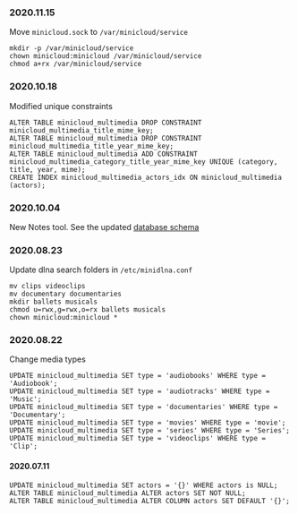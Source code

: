 ### 2020.11.15
Move `minicloud.sock` to `/var/minicloud/service`

    mkdir -p /var/minicloud/service
    chown minicloud:minicloud /var/minicloud/service
    chmod a+rx /var/minicloud/service

### 2020.10.18
Modified unique constraints

    ALTER TABLE minicloud_multimedia DROP CONSTRAINT minicloud_multimedia_title_mime_key;
    ALTER TABLE minicloud_multimedia DROP CONSTRAINT minicloud_multimedia_title_year_mime_key;
    ALTER TABLE minicloud_multimedia ADD CONSTRAINT minicloud_multimedia_category_title_year_mime_key UNIQUE (category, title, year, mime);
    CREATE INDEX minicloud_multimedia_actors_idx ON minicloud_multimedia (actors);

### 2020.10.04
New Notes tool. See the updated [database schema](schema.sql)

### 2020.08.23
Update dlna search folders in `/etc/minidlna.conf`

    mv clips videoclips
    mv documentary documentaries
    mkdir ballets musicals
    chmod u=rwx,g=rwx,o=rx ballets musicals
    chown minicloud:minicloud *

### 2020.08.22
Change media types

    UPDATE minicloud_multimedia SET type = 'audiobooks' WHERE type = 'Audiobook';
    UPDATE minicloud_multimedia SET type = 'audiotracks' WHERE type = 'Music';
    UPDATE minicloud_multimedia SET type = 'documentaries' WHERE type = 'Documentary';
    UPDATE minicloud_multimedia SET type = 'movies' WHERE type = 'movie';
    UPDATE minicloud_multimedia SET type = 'series' WHERE type = 'Series';
    UPDATE minicloud_multimedia SET type = 'videoclips' WHERE type = 'Clip';

#### 2020.07.11

    UPDATE minicloud_multimedia SET actors = '{}' WHERE actors is NULL;
    ALTER TABLE minicloud_multimedia ALTER actors SET NOT NULL;
    ALTER TABLE minicloud_multimedia ALTER COLUMN actors SET DEFAULT '{}';
